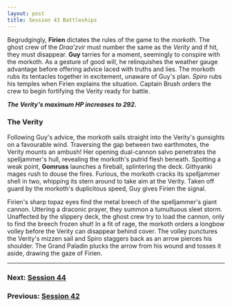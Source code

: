 ```yaml
---
layout: post
title: Session 43 Battleships
---
```


Begrudgingly, **Firien** dictates the rules of the game to the *morkoth*. The ghost crew of the *Draa'zvir* must number the same as the *Verity* and if hit, they must disappear. **Guy** tarries for a moment, seemingly to conspire with the morkoth. As a gesture of good will, he relinquishes the weather gauge advantage before offering advice laced with truths and lies. The morkoth rubs its tentacles together in excitement, unaware of Guy's plan. *Spiro* rubs his temples when Firien explains the situation. Captain Brush orders the crew to begin fortifying the Verity ready for battle.

***The Verity's maximum HP increases to 292.***

### The Verity

Following Guy's advice, the morkoth sails straight into the Verity's gunsights on a favourable wind. Traversing the gap between two earthmotes, the Verity mounts an ambush! Her opening dual-cannon salvo penetrates the spelljammer's hull, revealing the morkoth's putrid flesh beneath. Spotting a weak point, **Gomruss** launches a fireball, splintering the deck. Githyanki mages rush to douse the fires. Furious, the morkoth cracks its spelljammer shell in two, whipping its stern around to take aim at the Verity. Taken off guard by the morkoth's duplicitous speed, Guy gives Firien the signal.

Firien's sharp topaz eyes find the metal breech of the spelljammer's giant cannon. Uttering a draconic prayer, they summon a tumultuous sleet storm. Unaffected by the slippery deck, the ghost crew try to load the cannon, only to find the breech frozen shut! In a fit of rage, the morkoth orders a longbow volley before the Verity can disappear behind cover. The volley punctures the Verity's mizzen sail and Spiro staggers back as an arrow pierces his shoulder. The Grand Paladin plucks the arrow from his wound and tosses it aside, drawing the gaze of Firien.



---

### **Next: [Session 44](session-44)**
### **Previous: [Session 42](session-42)**
